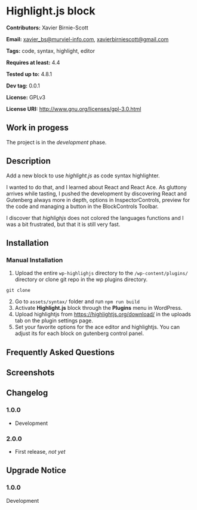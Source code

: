# Highlight.js block #
**Contributors:**      Xavier Birnie-Scott

**Email:**             xavier_bs@murviel-info.com, xavierbirniescott@gmail.com

**Tags:**              code, syntax, highlight, editor

**Requires at least:** 4.4

**Tested up to:**      4.8.1

**Dev tag:**           0.0.1  

**License:**           GPLv3  

**License URI:**       http://www.gnu.org/licenses/gpl-3.0.html  

## Work in progess ##

The project is in the *development* phase.

## Description ##

Add a new block to use _highlight.js_ as code syntax highlighter.

I wanted to do that, and I learned about React and React Ace. As gluttony arrives while tasting, I pushed the development by discovering React and Gutenberg always more in depth, options in InspectorControls, preview for the code and managing a button in the BlockControls Toolbar.

I discover that _highlighjs_ does not colored the languages functions and I was a bit frustrated, but that it is still very fast.

## Installation ##

### Manual Installation ###

1. Upload the entire `wp-highlighjs` directory to the `/wp-content/plugins/` directory or clone git repo in the wp plugins directory.
````shell
git clone
````
2. Go to `assets/syntax/` folder and run `npm run build`
3. Activate **Highlight.js** block through the **Plugins** menu in WordPress.
4. Upload highlightjs from https://highlightjs.org/download/ in the uploads tab on the plugin settings page.
5. Set your favorite options for the ace editor and highlightjs. You can adjust its for each block on gutenberg control panel.

## Frequently Asked Questions ##


## Screenshots ##


## Changelog ##

### 1.0.0 ###
* Development

### 2.0.0 ###
* First release, *not yet*

## Upgrade Notice ##

### 1.0.0 ###
Development
